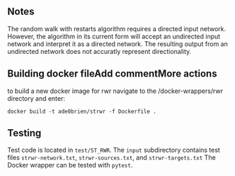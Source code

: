 ## Notes
The random walk with restarts algorithm requires a directed input network. However, the algorithm in its current form will accept an undirected input network and interpret it as a directed network. The resulting output from an undirected network does not accuratly represent directionality.

## Building docker fileAdd commentMore actions
to build a new docker image for rwr navigate to the /docker-wrappers/rwr directory and enter:
```
docker build -t ade0brien/strwr -f Dockerfile .
```

## Testing
Test code is located in `test/ST_RWR`.
The `input` subdirectory contains test files `strwr-network.txt`, `strwr-sources.txt`, and `strwr-targets.txt`
The Docker wrapper can be tested with `pytest`.